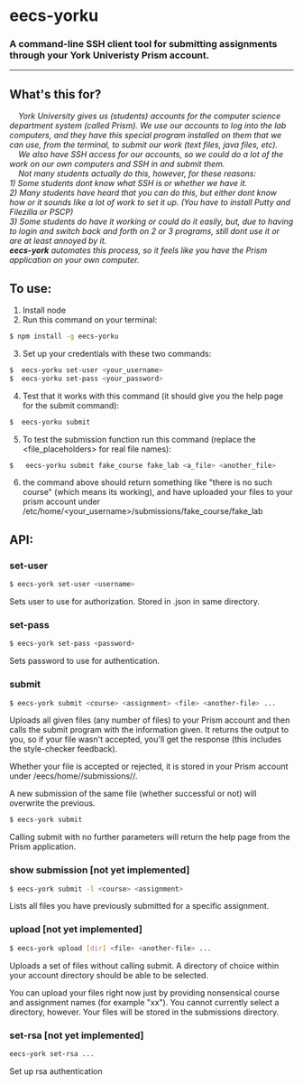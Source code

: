 # **eecs-yorku**
### A command-line SSH client tool for submitting assignments through your York Univeristy Prism account.
-------------------------------------

## What's this for?

*&nbsp;&nbsp;&nbsp;&nbsp;York University gives us (students) accounts for the computer science department system (called Prism). We use our accounts to log into the lab computers, and they have this special program installed on them that we can use, from the terminal, to submit our work (text files, java files, etc). </br> &nbsp;&nbsp;&nbsp;&nbsp;We also have SSH access for our accounts, so we could do a lot of the work on our own computers and SSH in and submit them. <br /> &nbsp;&nbsp;&nbsp;&nbsp;Not many students actually do this, however, for these reasons: <br /> 1)  Some students dont know what SSH is or whether we have it. <br /> 2) Many students have heard that you can do this, but either dont know how or it sounds like a lot of work to set it up. (You have to install Putty and Filezilla or PSCP) <br /> 3) Some students do have it working or could do it easily, but, due to having to login and switch back and forth on 2 or 3 programs, still dont use it or are at least annoyed by it. <br /> **eecs-york** automates this process, so it feels like you have the Prism application on your own computer.*

## To use:
1) Install node <br />
2) Run this command on your terminal: 
```sh
$ npm install -g eecs-yorku
```
3) Set up your credentials with these two commands:
```sh
$  eecs-yorku set-user <your_username> 
$  eecs-yorku set-pass <your_password>
```
4) Test that it works with this command (it should give you the help page for the submit command):
```sh
$  eecs-yorku submit
```
5) To test the submission function run this command (replace the <file_placeholders> for real file names):
```sh
$   eecs-yorku submit fake_course fake_lab <a_file> <another_file>
```
6) the command above should return something like "there is no such course" (which means its working), and have uploaded your files to your prism account under /etc/home/<your_username>/submissions/fake_course/fake_lab


## API:
### set-user
```sh
$ eecs-york set-user <username>
``` 
Sets user to use for authorization. Stored in .json in same directory. 


### set-pass
```sh
$ eecs-york set-pass <password>
```
Sets password to use for authentication.

### submit
```sh
$ eecs-york submit <course> <assignment> <file> <another-file> ... 
```
    
Uploads all given files (any number of files) to your Prism account and then calls the submit program with the information given. It returns the output to you, so if your file wasn't accepted, you'll get the response (this includes the style-checker feedback). 

Whether your file is accepted or rejected, it is stored in your Prism account under /eecs/home/<username>/submissions/<course>/<assignment>. 

A new submission of the same file (whether successful or not) will overwrite the previous.

```sh
$ eecs-york submit
```
Calling submit with no further parameters will return the help page from the Prism application.
### show submission [not yet implemented]
```sh
$ eecs-york submit -l <course> <assignment>
```
Lists all files you have previously submitted for a specific assignment.

### upload [not yet implemented]
```sh 
$ eecs-york upload [dir] <file> <another-file> ...
```
Uploads a set of files without calling submit. A directory of choice within your account directory should be able to be selected. 

You can upload your files right now just by providing nonsensical course and assignment names (for example "xx"). You cannot currently select a directory, however. Your files will be stored in the submissions directory.

### set-rsa [not yet implemented]
```sh 
eecs-york set-rsa ...
```
Set up rsa authentication
